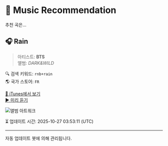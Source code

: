 
# 🎵 Music Recommendation

추천 곡은...

## 🎧 Rain  
> 아티스트: **BTS**  
> 앨범: _DARK&WILD_  

🔍 검색 키워드: `rnb+rain`  
🌎 국가 스토어: `FR`

[🔗 iTunes에서 보기](https://music.apple.com/fr/album/rain/1597016856?i=1597017220&uo=4)  
[▶️ 미리 듣기](https://audio-ssl.itunes.apple.com/itunes-assets/AudioPreview116/v4/78/8f/1f/788f1f30-4ef1-6636-254d-eeb4d8c410b7/mzaf_10455926999264557055.plus.aac.p.m4a)

![앨범 아트워크](https://is1-ssl.mzstatic.com/image/thumb/Music116/v4/f2/39/97/f2399713-b036-7ef2-fb4f-8c1454569c66/8804775056895_Cover.jpg/100x100bb.jpg)

⏳ 업데이트 시간: 2025-10-27 03:53:11 (UTC)

---
자동 업데이트 봇에 의해 관리됩니다.
